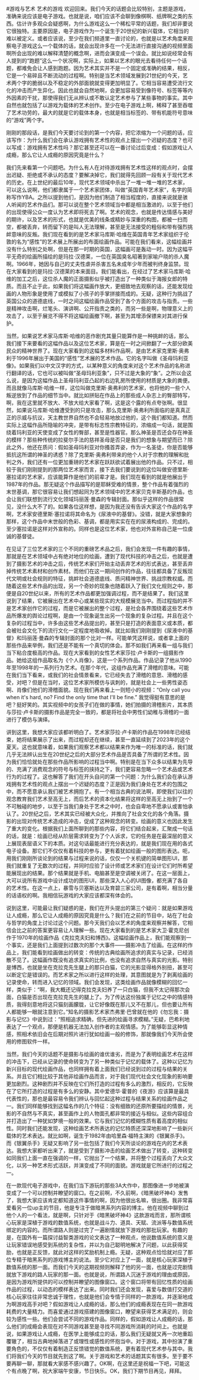 #游戏与艺术 艺术的游戏
欢迎回来。我们今天的话题会比较特别，主题是游戏，准确来说应该是电子游戏。也就是说，咱们应该不会聊到像棋啊、纸牌啊之类的东西。估计许多观众会疑惑啊，为什么游戏这么一个稀松平常的话题，我们却非要说它很独特。主要原因是，电子游戏作为一个诞生于20世纪的新兴载体，它相当的难以被定义。或者应该说，至少在我们频道里一直讨论的，也就是以艺术角度来观察电子游戏这么一个载体的话，就会出现许多在一个无法进行直接沟通的视频里面啊所会出现的难以解释清楚的概念啊，进而会演变成一个误会。就比如说经常会有人提到的“跑题”这么一个状况啊，实际上，如果以艺术的眼光去看待任何一个话题，都难免会让人感到跑题。因为艺术其实并不是一个固定或准确的结果，相反，它是一个易碎且不断流动的过程啊。特别是当艺术领域发展到21世纪的今天，艺术两个字的脆弱以及不稳定的外部面貌就变得更加明显了。它相当容易遭受流行文化的冲击而产生异化。因此也就会自然地啊，会更加容易受到像符号、标签等等内外因素的干扰，那使得我们无从辨认或不敢认定艺术参与了某些事物的事实。其中自然也就包括了以游戏为载体的艺术创作。至少在电子游戏上啊，稀释了甚至吞噬了艺术功劳的，最大的就是它的载体本身，也就是相当标签的、带有机能符号意味的“游戏”两个字。

刚刚的那段话，是我们今天要讨论到的第一个内容，把它浓缩为一个问题的话，应该写作：为什么我们会在承认游戏拥有艺术性的观点上摆出一个迟疑的态度？也可以写成：游戏拥有艺术性吗？那它甚至还可以在一番讨论过后变成：假如游戏让人成瘾，那么它让人成瘾的原因究竟是什么？

我们先来看第一个问题吧。为什么有人在对待游戏拥有艺术性这样的观点时，会摆出迟疑、拒绝或不承认的态度？要解决掉它，我们就得先回顾一段有关于现代艺术的历史。在上世纪的最后10年，现代艺术领域中杀出了一堆一堆一堆的艺术家，可以这么说啊，他们都隶属于一个艺术家团体，叫做“英国青年艺术家”，名字的简称写作YBA。之所以提到他们，是因为他们制造了相当程度的，直接来说就是骇人听闻的艺术作品们。那可以说在整个艺术领域当中都是相当激进的，以至于他们的出现使得公众一度认为艺术即将死去了啊。艺术的观念，也就是传达情感与美好的期许，以及艺术的形式，也就是优美的线条或精妙与深重的构图，都被一扫而空，都被丢弃，转而留下的是叫人无法理解，甚至是无法接受的粗俗和带有强烈挑衅意味的反叛。我们现在看到的是艺术家马库斯·哈维在英国青年艺术家组织于伦敦的名为“感性”的艺术展上所展出的布面绘画作品。可能在我们看来，这幅绘画并没有什么特别之处啊，但是在那一时期的英国，这幅画可是轰动一时。因为这幅平平无奇的绘画所描绘的是玛拉·汉德莱，一位在英国臭名昭著到家喻户晓的杀人魔啊。1966年，她因与自己的丈夫性虐并杀害五名未成年少年而被判终身监禁。现在大家看到的是玛拉·汉德莱的本来面目。我们能看出，在经过了艺术家马库斯·哈维的加工之后，这位杀人魔的正面摄影似乎被打造出了一种类似于海报女郎的特质。而且不止于此，如果我们将这幅画作放大，更细致地去观察的话，还能发现绘画的人物形象是使用了或模拟了小孩子的手掌拼接而成的。无疑，这种行为挑战了英国公众的道德底线，一时之间这幅绘画作品受到了各个方面的攻击与指责。一些是精神攻击啊，烂笔头、演讲啊、公开指责之类的，而另一些是啊，物理意义上的攻击了，以至于展览不得不将这幅绘画撤下啊，甚至为其增添保镖来对其进行保护。

当然，如果说艺术家马库斯·哈维的恶作剧充其量只能算作是一种挑衅的话，那么我们接下来要看的这幅作品以及这位艺术家，算是在一时之间掀翻了一大部分欧美民众的精神世界了。现在大家看到的这幅多材料作品啊，是由艺术家克里斯·奥弗利于1996年展出于美国的“感性”艺术展的艺术作品。它的名字叫做《圣母玛利亚像》。如果我们以中文汉字的方式，以某种意义的角度来对这个艺术作品的名称进行翻译的话，它也可以被叫做“圣母玛利亚象”，只不过是大象的“象”。之所以会这么说，是因为这幅作品上圣母玛利亚凸起的右边乳房所使用的材质是大象的粪便。而且就像马库斯·哈维一样，这位叫做克里斯·奥弗利的艺术家，也将他的一些个人叛逆放到了作品的细节当中。就比如拼贴在作品上的那些成人杂志上的臀部特写，啊，我在这里就不放大、不放大给大家看了啊，这是这个露的有点夸张啊。很显然，如果说马库斯·哈维遭受到的只是攻击，那么克里斯·奥弗利所面临的是真真正正的示威与抗议，天主教世界自然也不会轻易地放过他的，这个我们都知道。然而实际上这幅作品所隐喻的冲突，是带有标志性宗教特征的，浓缩成一句话，就是围绕着玛利亚的天使变成了女性的臀部，甚至是性器官。那么神圣是否还会存在神圣的模样？那些种传统的拉斐尔手法的慈祥圣母是否只是我们的想象与期望而已？除此之外，他还在质问：假如圣母玛利亚对你搔首弄姿，作为一名圣徒，你是否能够抵抗这所谓的神圣的诱惑？除了克里斯·奥弗利带来的他个人对于宗教的理解和批判之外，我们还有一位更加重磅的艺术家在跃跃欲试着展出他的作品。只不过，相较于我们刚刚提到的那两位艺术家而言，接下去我们要说到的这位叫做安德里斯·塞拉诺的艺术家，应该能算作是他们的前辈才是。我们现在看到的就是他展出于1987年的作品。那无疑这个作品描写的是耶稣受难的情景，整个作品有着强烈的末世基调，那它很容易让我们想起同为艺术领域中的艺术家贝克辛斯基的作品，也会让我们联想到流行文化领域玛丽莲·曼森的专辑封面。那似乎这样的作品很常见，没什么大不了的。如果各位这样想，是因为我还没有告诉大家这个作品的名字啊，艺术家安德里斯·塞拉诺将其命名为《尿液中的基督》。没错，就是大家想象的那样，这个作品中末世般的色彩、基调，都是用实实在在的尿液构成的、完成的。至少塞拉诺是这样对外宣称的。同样也是这位艺术家，他也对外宣称自己是一位虔诚的基督徒。

在见证了三位艺术家的三个不同的重磅艺术品之后，我们会发现一件有趣的事情，那就是在艺术领域中占有绝对地位的绘画，遭到了现代科技的冲击之后，也就是遭到了摄影艺术的冲击之后，传统艺术家们开始主动丢弃艺术的形式表达，甚至丢弃掉传统艺术素材和创作素材。而他们在这一期间创作的作品，往往都具备了反叛现代文明或社会规则的特征，挑衅社会道德底线、质问精神世界、挑战宗教权威。而随着这些艺术作品的出现，另一个奇妙的现象也随着跃入了我们文化规则之中，那便是自20世纪以来，所有的艺术作品都更加强调过程，而不是结果了。我们这里说到了结果，它被展出在艺术中心或某些现实的大规模展览当中。而过程指的并不是艺术家创作它的过程，而是它被展出的整个过程，是社会各界围绕着这些艺术作品所爆发的舆论过程啊，是由一个现象诞生出另一个现象的复杂过程。并且在这个复杂的过程当中，许多由这些艺术品提出的，甚至只是打造的表面意义或本质，都会被社会文化下的流行文化一定程度地吸收掉。就比如我们刚刚提到《尿液中的基督》和玛丽莲·曼森的专辑封面的那个比对一样。可能单凭这样说，或者拿上面的那些作品来举例，我们还是不能有一个真切的体会。那不如我们再来看一组与我们当下粘合度极高的作品。现在大家看到的女性艺术家莎拉·卢卡斯的一组摄影作品。她给这组作品取名为《个人肖像》，这是一个系列作品。作品记录了他从1990年至1998年的一系列行为艺术。在那个年代，这组作品充满了滑稽的意味。可能在我们当下看来，或我们的社会情景看来，它已经失去了滑稽的意思、滑稽的感受，对吧？但是在当时，这位艺术家所模仿与讽刺的，就是社会上一些男性姿态啊、肖像们他们的滑稽面貌。现在我们再来看上一则短小的视频：“Only call you when it's hard, no? Find the only time that I'll be fine.” 我觉得挺有意思的是吧？挺好笑的。其实视频中的女孩子们在做的事情，她们拍摄的滑稽影片，其本质与莎拉·卢卡斯的摄影作品是完全一致的，都是将社会中男性们幼稚与滑稽的一面进行了模仿与演绎。

讲到这里，我想大家应该都听明白了。艺术家莎拉·卢卡斯的作品在1998年已经结束，她将结果展示了出来，而过程却还在继续，甚至一直延续到了2023年的这个夏天。这也就意味着，如果我们观察艺术都以结果来作为唯一的标准的话，我们就几乎无法辨认出生在20世纪之后的大部分艺术作品是否具备了所谓的艺术性。因为我们恰恰就处在那些作品所影响的过程当中啊。特别是在当下众多以结果为先导的、充满了消费观念的符号与标签的挟持之下，我们更容易忽略一个艺术品或艺术行为的过程了。这也解答了我们在开头自问的第一个问题：为什么我们会在承认游戏拥有艺术性的观点上摆出一个迟疑的态度？正是因为我们身处在艺术的包围之中，而不愿意承认我们被艺术拥抱了。有一个相当古典的说法啊，即使我们以往的观念教育我们艺术至高无上，而后艺术的资本化结果将这样的至高无上抬到了一个不可触碰的地步，以至于当我们身处于艺术之中时，也会自卑地不愿承认或害怕承认了。20世纪之后，艺术其实已经被大众化，并推向了社会文化的各个角落。摄影的出现对传统艺术造成的冲击，促成了这种观念的转变。绘画的意义也因此发生了重大的变化。根据我们上面所聊到的那些内容，将它们结合起来，汇聚成一句话的话，就是：绘画已经从阶层需求转变为了个人诉求，它的任务是在最深层的意义上展现表层语义下的本质。对这句话最能进行充分表达的，就是我们现在用的各式电子设备。那它们不仅仅有着科技的参与，更有着犹如绘画一般的图形表达。呃，用我们刚刚所谈论到的结果与过程来说的话，仅仅一个关机键的简单图形UI，那我们就重复了无数次的过程，并同时应验了设计师或艺术家们在设计它们时所希望能展现出的结果。那个结果就是手机、电脑甚至是空调被关闭了。在这一层面上，大可以说所有游戏中设计成功的图形UI，那些深入人心的UI图像，都充满了各自的艺术性。在这一点上，暴雪与贝塞斯达以及育碧三家公司，是有着啊，相当分量的话语权的啊。我相信玩游戏的大家应该都深有体会的。

说到这里，可能最让我们疑惑的是，我们在开头提出的第三个疑问：就是如果游戏让人成瘾，那么它让人成瘾的原因究竟是什么？我们在之前的节目中，站在了社会与哲学的角度上讨论过这个问题。那今天我们会以艺术的角度来观察并解答，它相信会比之前的答案更容易让人理解一些。现在大家看到的是艺术家大卫·霍克尼创作于1970年的绘画作品《克拉克夫妇和博西》。这幅绘画作品上，我们能观察到一个事实，还是我们上面提到过数次的那个大事件——摄影冲击了绘画。在这样的作品上，我们能看到绘画做出的转变：传统的古典绘画所追求的真实与记录，已经消散不见了。这幅画作既没有追求真实的比例，也没有追求自然与真实的光影。特别是博西，也就是坐在克拉克先生腿上的那只白猫，它的光影显得格外别扭，甚至可以断定它是错误的。而艺术家之所以进行这样的处理，其意图就是为了剥离绘画的记录使命，转而进入记忆的领域。我们会发现，这类绘画作品就像模糊的回忆一样，类似于：“啊，我大概还记得克拉克夫妇养了一只白猫，但我不太记得那次会面，白猫是否出现在克拉克先生的腿上了。为了传达这份独属于记忆之中的情感特质，我得刻意地将这只猫刻画朦胧，让它好像既在那儿又不在那儿，但也要让所有人都能够一眼就注意到它。”知名的摄影艺术家杰弗里·巴曾就在他的《勿忘我：摄影与记忆》中说到过：“照相追求精确，但先进的绘画寻求模糊。”无疑，巴希利地表达了一个观点，那便是机器无法加入创作者的主观情感。为了能够彰显这种情感，照相术依旧会在后期对照片进行犹如绘画一般的修饰，那就像我们今天所会使用的修图软件一样。

当然，我们今天的话题不是摄影与绘画的谁优谁劣，而是为了表明绘画艺术在这样的冲击下，已经从记录的使命转变为了另一种类似于记忆的载体了。这种以记忆为新兴目标的现代绘画作品，也同样拥有着上面我们已经说到过的过程与结果的关系。并且它们相比较于其他非绘画作品而言，对于我们现代社会文化现象的影响要更加剧烈。这种剧烈并不反映在它们所打造的过程有多么的激烈，相反的，它反映在了它所打造的过程是有多么的安静。其中爱德华·霍普的《夜游》应该算是最具代表性的，那也是最容易令我们辨认与回忆起这种过程与结果关系的绘画作品之一。我们同样能够找到这幅名作的几个特征：没有细致的还原所要描绘的情景，光影的不自然与不真实，甚至画作上的人物面孔都非常的接近与相似。这些内容组合并打造出了一种犹如梦境一般的效果。它与我们记忆的模糊性质有着高度的相似性。同时我们还能发现，这种绘画艺术所表达的记忆特质还深深地影响了一些新兴载体的艺术表达。就比如啊，诞生于1982年由哈里森·福特主演的《银翼杀手》。而《银翼杀手》无疑又影响了另一批包括了我们今天所谈论的游戏在内的艺术表达。我想大家都听出来了，就是受到了摄影冲击的绘画艺术做出了转变，这种转变如同我们上面一直在强调的一样，它抛出了一个结果，并将整个过程丢向了大众文化，以另一种艺术形式活跃，并演变成了不同的面貌。游戏就是它所进行的过程之一。

在一款现代电子游戏中，在我们当下游玩的那些3A大作中，那图像进一步地被演变成了一个可以控制并瞭望的窗口。在之前啊，不久前啊，《暗黑破坏神4》发售了，我想大家应该肯定都知道这件事情的啊，因为他很出名嘛，很出圈。我非常喜爱看另一位up主的节目，他是专注于做暗黑系列内容的博主。他在视频中聊到过他个人的一个看法，就是啊，只针对于《暗黑破坏神4》这款游戏而言，那所谓核心玩家是深植于游戏的数值系统，也就是战斗力、道具、天赋、流派等与数值系统绑定的内容的。而所谓路人则是过完了一遍剧情就放下游戏的那批玩家。有趣的是，在国外有一篇探讨益智类游戏的论文表达了一种观点，他说数值系统的意义是让玩家错误地感受到系统的复杂性，并以为自己聪明地解决了问题，以此获得奖励，也就是正反馈，就此对这样的奖励机制上瘾。无疑，这种观点恰恰就对应了那位专精于暗黑系列的游戏博主的说法。至少它对应上了一面，就是核心玩家深植于数值系统的那一面。而我们今天的这期视频则解释了他的另一面，也就是过完剧情就放下游戏的路人玩家的那一面。也就是说，所谓路人沉迷于游戏的理由或原因，是因为游戏所提供的可以控制并瞭望的图像窗口。这个窗口将带有回忆性质的绘画作品的过程，以动态的模样表达了出来。同时我们还会发现，喜爱与数值打交道的核心玩家往往非常忠诚于理性，也就是他们会专情于同样的一款游戏，并逐渐地成为啊游戏高手对吧？假如游戏让人成瘾的话，那么他们的成瘾表现在在同一款游戏耗费的大量精力。而喜爱通过游戏搭建的图像窗口，瞭望来获得艺术满足的，则会较为感性一些。他们会尝试不同的游戏作品。同样的，假如游戏让人成瘾的话，那么他们的成瘾会表现在对不同游戏甚至是寻找不同游戏所消耗的时间上。也就是说，如果游戏让人成瘾，在医学上能够成立的话，那么我们无疑就又再一次地重蹈覆辙了，相当古典地掉落进了或理性或感性的怀抱当中。对于游戏，其中扮演了重要角色的，不仅仅有着制造正反馈错觉的数值系统，更有着现代艺术参与其中。我们将我们今天的节目就先到这了啊。关于游戏和艺术的话题其实有很多。至于要不要再聊一聊，那就看大家感不感兴趣了。OK啊，在这里还是祝福一下吧，可能这个有点晚了啊，祝大家端午安康，节日快乐。OK，我们下期节目再见，拜拜。
